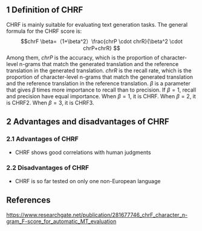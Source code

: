 ## 1 Definition of CHRF
CHRF is mainly suitable for evaluating text generation tasks.
The general formula for the CHRF score is:
$$chrF \beta=（1+\beta^2）\frac{chrP \cdot chrR}{\beta^2 \cdot chrP+chrR} $$
Among them, $chrP$ is the accuracy, which is the proportion of character-level n-grams that match the generated translation and the reference translation in the generated translation.
$chrR$ is the recall rate, which is the proportion of character-level n-grams that match the generated translation and the reference translation in the reference translation.
 $\beta$ is a parameter that gives $\beta$ times more importance to recall than to precision. If $\beta=1$, recall and precision have equal importance. When $\beta=1$, it is CHRF. When $\beta=2$, it is CHRF2. When $\beta=3$, it is CHRF3.
## 2 Advantages and disadvantages of CHRF
### 2.1 Advantages of CHRF
- CHRF shows good correlations with human judgments
### 2.2 Disadvantages of CHRF
- CHRF is so far tested on only one non-European language 
## References
https://www.researchgate.net/publication/281677746_chrF_character_n-gram_F-score_for_automatic_MT_evaluation
